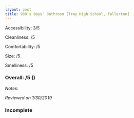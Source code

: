 ```yaml
---
layout: post
title: 900's Boys' Bathroom [Troy High School, Fullerton]
---
```


Accessibility: 3/5

Cleanliness: /5

Comfortability: /5

Size: /5

Smelliness: /5 

### Overall: /5 ()

*Notes:*

*Reviewed on 1/30/2019*

### Incomplete

